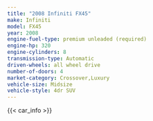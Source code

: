 ```yaml
---
title: "2008 Infiniti FX45"
make: Infiniti
model: FX45
year: 2008
engine-fuel-type: premium unleaded (required)
engine-hp: 320
engine-cylinders: 8
transmission-type: Automatic
driven-wheels: all wheel drive
number-of-doors: 4
market-category: Crossover,Luxury
vehicle-size: Midsize
vehicle-style: 4dr SUV
---
```


{{< car_info >}}
